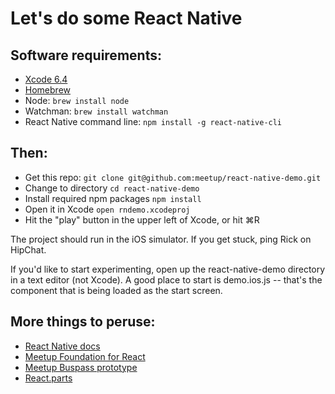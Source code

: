 # Let's do some React Native 


## Software requirements:

* [Xcode 6.4](https://developer.apple.com/xcode/downloads/)
* [Homebrew](http://brew.sh)
* Node: `brew install node`
* Watchman: `brew install watchman`
* React Native command line: `npm install -g react-native-cli`

## Then:

* Get this repo: `git clone git@github.com:meetup/react-native-demo.git`
* Change to directory `cd react-native-demo`
* Install required npm packages `npm install`
* Open it in Xcode `open rndemo.xcodeproj`
* Hit the "play" button in the upper left of Xcode, or hit ⌘R

The project should run in the iOS simulator. If you get stuck, ping Rick on HipChat.

If you'd like to start experimenting, open up the react-native-demo directory in a text editor (not Xcode). A good place to start is demo.ios.js -- that's the component that is being loaded as the start screen.  

## More things to peruse:

* [React Native docs](https://facebook.github.io/react-native/docs/getting-started.html#content)
* [Meetup Foundation for React](https://github.com/meetup/react-native-foundation)
* [Meetup Buspass prototype](https://github.com/meetup/BusPass)
* [React.parts](https://react.parts/native-ios)